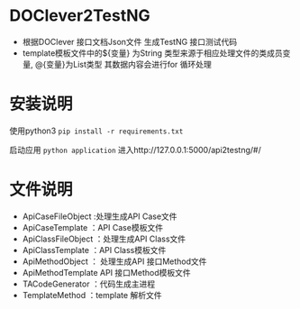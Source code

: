 # DOClever2TestNG
- 根据DOClever 接口文档Json文件 生成TestNG 接口测试代码
- template模板文件中的${变量} 为String 类型来源于相应处理文件的类成员变量, @{变量}为List类型 其数据内容会进行for 循环处理

# 安装说明
使用python3
`
pip install -r requirements.txt
`

启动应用
`
python application
`
进入http://127.0.0.1:5000/api2testng/#/

# 文件说明
 - ApiCaseFileObject :处理生成API Case文件
 - ApiCaseTemplate ：API Case模板文件
 - ApiClassFileObject ：处理生成API Class文件
 - ApiClassTemplate ：API Class模板文件
 - ApiMethodObject ： 处理生成API 接口Method文件
 - ApiMethodTemplate API 接口Method模板文件
 - TACodeGenerator ：代码生成主进程
 - TemplateMethod ：template 解析文件

